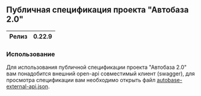 ## Публичная спецификация проекта "Автобаза 2.0"

| Релиз | 0.22.9 |
|-------|--------|

### Использование

Для использования публичной спецификации проекта "Автобаза 2.0" вам понадобится внешний open-api совместимый клиент (swagger), для просмотра спецификации вам необходимо открыть файл [autobase-external-api.json](autobase-external-api.json).

